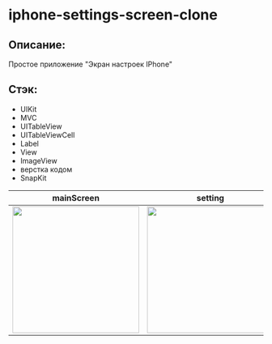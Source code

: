 # iphone-settings-screen-clone

## Описание:
Простое приложение "Экран настроек IPhone"

## Стэк:
- UIKit
- MVC
- UITableView
- UITableViewCell
- Label
- View
- ImageView
- верстка кодом
- SnapKit

| mainScreen | setting | setting |
| ------------ | ------------ | ------------ |
| <img src="https://user-images.githubusercontent.com/33875528/211251978-875065b2-24b8-4af9-87c5-ab21832912ba.png" width="250">|<img src="https://user-images.githubusercontent.com/33875528/211252563-58a6c020-fcb8-4b8e-941c-c5bb88860853.png" width="250">|<img src="https://user-images.githubusercontent.com/33875528/211252612-ef109de0-be75-43a5-bc51-ba80c843ddda.png" width="250">|
